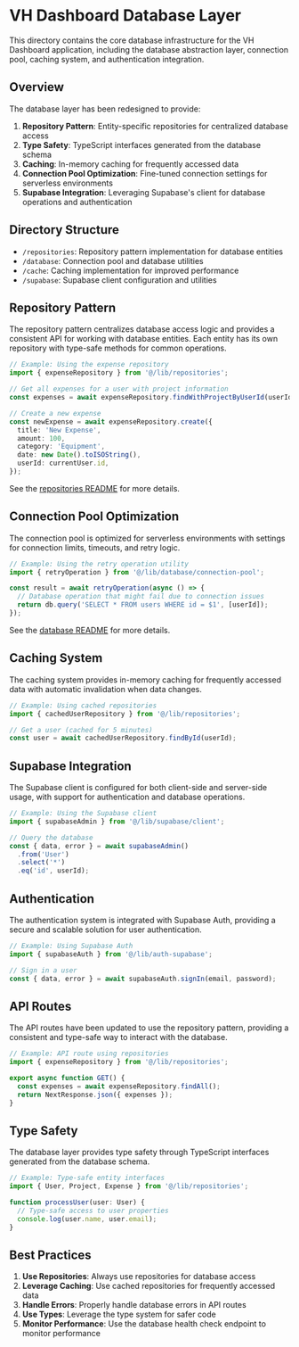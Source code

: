 # VH Dashboard Database Layer

This directory contains the core database infrastructure for the VH Dashboard application, including the database abstraction layer, connection pool, caching system, and authentication integration.

## Overview

The database layer has been redesigned to provide:

1. **Repository Pattern**: Entity-specific repositories for centralized database access
2. **Type Safety**: TypeScript interfaces generated from the database schema
3. **Caching**: In-memory caching for frequently accessed data
4. **Connection Pool Optimization**: Fine-tuned connection settings for serverless environments
5. **Supabase Integration**: Leveraging Supabase's client for database operations and authentication

## Directory Structure

- `/repositories`: Repository pattern implementation for database entities
- `/database`: Connection pool and database utilities
- `/cache`: Caching implementation for improved performance
- `/supabase`: Supabase client configuration and utilities

## Repository Pattern

The repository pattern centralizes database access logic and provides a consistent API for working with database entities. Each entity has its own repository with type-safe methods for common operations.

```typescript
// Example: Using the expense repository
import { expenseRepository } from '@/lib/repositories';

// Get all expenses for a user with project information
const expenses = await expenseRepository.findWithProjectByUserId(userId);

// Create a new expense
const newExpense = await expenseRepository.create({
  title: 'New Expense',
  amount: 100,
  category: 'Equipment',
  date: new Date().toISOString(),
  userId: currentUser.id,
});
```

See the [repositories README](./repositories/README.md) for more details.

## Connection Pool Optimization

The connection pool is optimized for serverless environments with settings for connection limits, timeouts, and retry logic.

```typescript
// Example: Using the retry operation utility
import { retryOperation } from '@/lib/database/connection-pool';

const result = await retryOperation(async () => {
  // Database operation that might fail due to connection issues
  return db.query('SELECT * FROM users WHERE id = $1', [userId]);
});
```

See the [database README](./database/README.md) for more details.

## Caching System

The caching system provides in-memory caching for frequently accessed data with automatic invalidation when data changes.

```typescript
// Example: Using cached repositories
import { cachedUserRepository } from '@/lib/repositories';

// Get a user (cached for 5 minutes)
const user = await cachedUserRepository.findById(userId);
```

## Supabase Integration

The Supabase client is configured for both client-side and server-side usage, with support for authentication and database operations.

```typescript
// Example: Using the Supabase client
import { supabaseAdmin } from '@/lib/supabase/client';

// Query the database
const { data, error } = await supabaseAdmin()
  .from('User')
  .select('*')
  .eq('id', userId);
```

## Authentication

The authentication system is integrated with Supabase Auth, providing a secure and scalable solution for user authentication.

```typescript
// Example: Using Supabase Auth
import { supabaseAuth } from '@/lib/auth-supabase';

// Sign in a user
const { data, error } = await supabaseAuth.signIn(email, password);
```

## API Routes

The API routes have been updated to use the repository pattern, providing a consistent and type-safe way to interact with the database.

```typescript
// Example: API route using repositories
import { expenseRepository } from '@/lib/repositories';

export async function GET() {
  const expenses = await expenseRepository.findAll();
  return NextResponse.json({ expenses });
}
```

## Type Safety

The database layer provides type safety through TypeScript interfaces generated from the database schema.

```typescript
// Example: Type-safe entity interfaces
import { User, Project, Expense } from '@/lib/repositories';

function processUser(user: User) {
  // Type-safe access to user properties
  console.log(user.name, user.email);
}
```

## Best Practices

1. **Use Repositories**: Always use repositories for database access
2. **Leverage Caching**: Use cached repositories for frequently accessed data
3. **Handle Errors**: Properly handle database errors in API routes
4. **Use Types**: Leverage the type system for safer code
5. **Monitor Performance**: Use the database health check endpoint to monitor performance